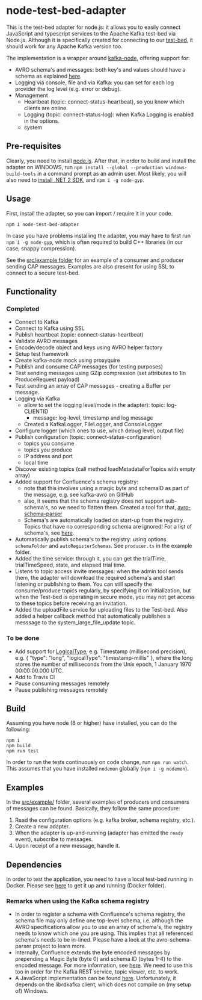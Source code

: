 # node-test-bed-adapter

This is the test-bed adapter for node.js: it allows you to easily connect JavaScript and typescript services to the Apache Kafka test-bed via Node.js. Although it is specifically created for connecting to our [test-bed](https://github.com/DRIVER-EU/test-bed), it should work for any Apache Kafka version too.

The implementation is a wrapper around [kafka-node](https://www.npmjs.com/package/kafka-node), offering support for:

- AVRO schema's and messages: both key's and values should have a schema as explained [here](https:/github.com/DRIVER-EU/avro-schemas).
- Logging via console, file and via Kafka: you can set for each log provider the log level (e.g. error or debug).
- Management
  - Heartbeat (topic: connect-status-heartbeat), so you know which clients are online.
  - Logging (topic: connect-status-log): when Kafka Logging is enabled in the options.
  - system

## Pre-requisites

Clearly, you need to install [node.js](https://nodejs.org). After that, in order to build and install the adapter on WINDOWS, run
`npm install --global --production windows-build-tools` in a command prompt as an admin user. Most likely, you will also need to [install .NET 2 SDK](https://www.microsoft.com/en-us/download/details.aspx?id=19988), and `npm i -g node-gyp`.

## Usage

First, install the adapter, so you can import / require it in your code.

```console
npm i node-test-bed-adapter
```

In case you have problems installing the adapter, you may have to first run `npm i -g node-gyp`, which is often required to build C++ libraries (in our case, snappy compression).

See the [src/example folder](https://github.com/DRIVER-EU/node-test-bed-adapter/tree/master/src/example) for an example of a consumer and producer sending CAP messages. Examples are also present for using SSL to connect to a secure test-bed.

## Functionality

### Completed

- Connect to Kafka
- Connect to Kafka using SSL
- Publish heartbeat (topic: connect-status-heartbeat)
- Validate AVRO messages
- Encode/decode object and keys using AVRO helper factory
- Setup test framework
- Create kafka-node mock using proxyquire
- Publish and consume CAP messages (for testing purposes)
- Test sending messages using GZip compression (set attributes to 1in ProduceRequest payload)
- Test sending an array of CAP messages - creating a Buffer per message.
- Logging via Kafka
  - allow to set the logging level/mode in the adapter): topic: log-CLIENTID
    - message: log-level, timestamp and log message
  - Created a KafkaLogger, FileLogger, and ConsoleLogger
- Configure logger (which ones to use, which debug level, output file)
- Publish configuration (topic: connect-status-configuration)
  - topics you consume
  - topics you produce
  - IP address and port
  - local time
- Discover existing topics (call method loadMetadataForTopics with empty array)
- Added support for Confluence's schema registry:
  - note that this involves using a magic byte and schemaID as part of the message, e.g. see kafka-avro on GitHub
  - also, it seems that the schema registry does not support sub-schema's, so we need to flatten them. Created a tool for that, [avro-schema-parser](npmjs.org/avro-schema-parser)
  - Schema's are automatically loaded on start-up from the registry. Topics that have no corresponding schema are ignored! For a list of schema's, see [here](github.com/DRIVER-EU/avro-schemas).
- Automatically publish schema's to the registry: using options `schemaFolder` and `autoRegisterSchemas`. See `producer.ts` in the example folder.
- Added the time service: through it, you can get the trialTime, trialTimeSpeed, state, and elapsed trial time.
- Listens to topic access invite messages: when the admin tool sends them, the adapter will download the required schema's and start listening or publishing to them. You can still specify the consume/produce topics regularly, by specifying it on initialization, but when the Test-bed is operating in secure mode, you may not get access to these topics before receiving an invitation.
- Added the uploadFile service for uploading files to the Test-bed. Also added a helper callback method that automatically publishes a messsage to the system_large_file_update topic.

### To be done

- Add support for [LogicalType](https://avro.apache.org/docs/current/spec.html#Logical+Types), e.g. Timestamp (millisecond precision), e.g. { "type": "long", "logicalType": "timestamp-millis" }, where the long stores the number of milliseconds from the Unix epoch, 1 January 1970 00:00:00.000 UTC.
- Add to Travis CI
- Pause consuming messages remotely
- Pause publishing messages remotely

## Build

Assuming you have node (8 or higher) have installed, you can do the following:

```console
npm i
npm build
npm run test
```

In order to run the tests continuously on code change, run `npm run watch`. This assumes that you have installed `nodemon` globally (`npm i -g nodemon`).

## Examples

In the [src/example/](https://github.com/DRIVER-EU/node-test-bed-adapter/tree/master/src/example) folder, several examples of producers and consumers of messages can be found. Basically, they follow the same procedure:

1. Read the configuration options (e.g. kafka broker, schema registry, etc.).
2. Create a new adapter.
3. When the adapter is up-and-running (adapter has emitted the `ready` event), subscribe to messages.
4. Upon receipt of a new message, handle it.

## Dependencies

In order to test the application, you need to have a local test-bed running in Docker. Please see [here](https://github.com/DRIVER-EU/test-bed) to get it up and running (Docker folder).

### Remarks when using the Kafka schema registry

- In order to register a schema with Confluence's schema registry, the schema file may only define one top-level schema, i.e. although the AVRO specifications allow you to use an array of schema's, the registry needs to know which one you are using. This implies that all referenced schema's needs to be in-lined. Please have a look at the avro-schema-parser project to learn more.
- Internally, Confluence extends the byte encoded messages by prepending a Magic Byte (byte 0) and schema ID (bytes 1-4) to the encoded message. For more information, see [here](https://docs.confluent.io/current/schema-registry/docs/serializer-formatter.html#wire-format). We need to use this too in order for the Kafka REST service, topic viewer, etc. to work.
- A JavaScript implementation can be found [here](https://github.com/waldophotos/kafka-avro). Unfortunately, it depends on the librdkafka client, which does not compile on (my setup of) Windows.
